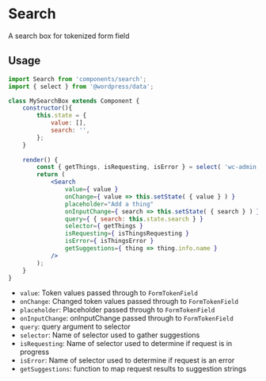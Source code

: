 Search
=============

A search box for tokenized form field

## Usage

```jsx
import Search from 'components/search';
import { select } from '@wordpress/data';

class MySearchBox extends Component {
	constructor(){
		this.state = {
			value: [],
			search: '',
		};
	}
	
	render() {
		const { getThings, isRequesting, isError } = select( 'wc-admin' );
		return (
			<Search
				value={ value }
				onChange={ value => this.setState( { value } ) }
				placeholder="Add a thing"
				onInputChange={ search => this.setState( { search } ) }
				query={ { search: this.state.search } }
				selector={ getThings }
				isRequesting={ isThingsRequesting }
				isError={ isThingsError }
				getSuggestions={ thing => thing.info.name }
			/>
		);
	}
}
```

- `value`: Token values passed through to `FormTokenField`
- `onChange`: Changed token values passed through to `FormTokenField`
- `placeholder`: Placeholder passed through to `FormTokenField`
- `onInputChange`: onInputChange passed through to `FormTokenField`
- `query`: query argument to selector 
- `selector`: Name of selector used to gather suggestions
- `isRequesting`: Name of selector used to determine if request is in progress
- `isError`: Name of selector used to determine if request is an error
- `getSuggestions`: function to map request results to suggestion strings
